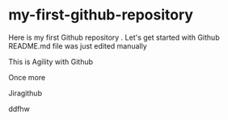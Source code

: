 # my-first-github-repository
Here is my first Github repository . Let's get started with Github
README.md file was just edited manually

This is Agility with Github

Once more

Jiragithub

ddfhw
